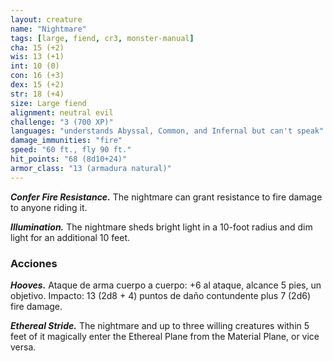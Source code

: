 ```yaml
---
layout: creature
name: "Nightmare"
tags: [large, fiend, cr3, monster-manual]
cha: 15 (+2)
wis: 13 (+1)
int: 10 (0)
con: 16 (+3)
dex: 15 (+2)
str: 18 (+4)
size: Large fiend
alignment: neutral evil
challenge: "3 (700 XP)"
languages: "understands Abyssal, Common, and Infernal but can't speak"
damage_immunities: "fire"
speed: "60 ft., fly 90 ft."
hit_points: "68 (8d10+24)"
armor_class: "13 (armadura natural)"
---
```


***Confer Fire Resistance.*** The nightmare can grant resistance to fire damage to anyone riding it.

***Illumination.*** The nightmare sheds bright light in a 10-foot radius and dim light for an additional 10 feet.

### Acciones

***Hooves.*** Ataque de arma cuerpo a cuerpo: +6 al ataque, alcance 5 pies, un objetivo. Impacto: 13 (2d8 + 4) puntos de daño contundente plus 7 (2d6) fire damage.

***Ethereal Stride.*** The nightmare and up to three willing creatures within 5 feet of it magically enter the Ethereal Plane from the Material Plane, or vice versa.